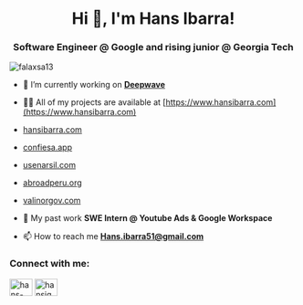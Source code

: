 <h1 align="center">Hi 👋, I'm Hans Ibarra!</h1>
<h3 align="center">Software Engineer @ Google and rising junior @ Georgia Tech </h3>

<p align="left"> <img src="https://komarev.com/ghpvc/?username=falaxsa13&label=Profile%20views&color=0e75b6&style=flat" alt="falaxsa13" /> </p>

- 🔭 I’m currently working on **[Deepwave](https://www.deepwave.dev)**

- 👨‍💻 All of my projects are available at [https://www.hansibarra.com](https://www.hansibarra.com)

- [hansibarra.com](https://www.hansibarra.com)
- [confiesa.app](http://confiesa.app)
- [usenarsil.com](http://usenarsil.com)
- [abroadperu.org](http://abroadperu.org)
- [valinorgov.com](http://valinorgov.com)

- 💬 My past work **SWE Intern @ Youtube Ads & Google Workspace**

- 📫 How to reach me **Hans.ibarra51@gmail.com**

<h3 align="left">Connect with me:</h3>
<p align="left">
<a href="https://linkedin.com/in/hans-ibarra" target="blank"><img align="center" src="https://raw.githubusercontent.com/rahuldkjain/github-profile-readme-generator/master/src/images/icons/Social/linked-in-alt.svg" alt="hans-ibarra" height="30" width="40" /></a>
<a href="https://instagram.com/hansibarra13" target="blank"><img align="center" src="https://raw.githubusercontent.com/rahuldkjain/github-profile-readme-generator/master/src/images/icons/Social/instagram.svg" alt="hansiq_04" height="30" width="40" /></a>
</p>
